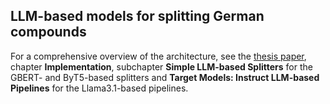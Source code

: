 ## LLM-based models for splitting German compounds

For a comprehensive overview of the architecture, see the
[thesis paper](../../../../papers/assessing_llm_based_pipelines_for_splitting_nominal_compounds_for_german.pdf), chapter **Implementation**, subchapter **Simple LLM-based Splitters** for the GBERT- and ByT5-based splitters and **Target Models: Instruct LLM-based Pipelines** for the Llama3.1-based pipelines.